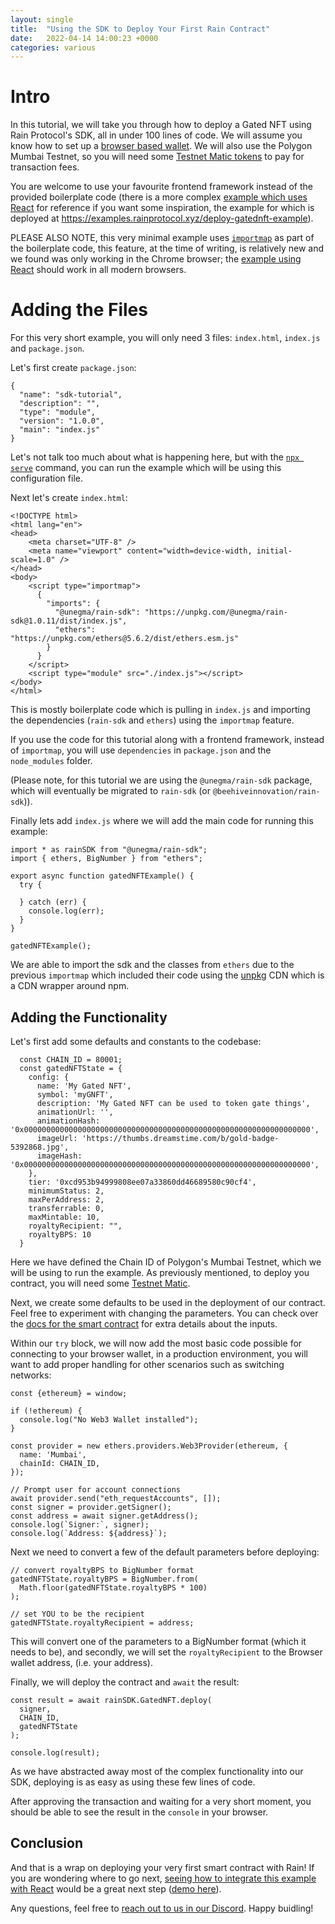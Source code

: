 ```yaml
---
layout: single
title:  "Using the SDK to Deploy Your First Rain Contract"
date:   2022-04-14 14:00:23 +0000
categories: various
---
```


# Intro

In this tutorial, we will take you through how to deploy a Gated NFT using Rain Protocol's SDK, all in under 100 lines of code. We will assume you know how to set up a [browser based wallet][metamask]. We will also use the Polygon Mumbai Testnet, so you will need some [Testnet Matic tokens][mumbai] to pay for transaction fees.

You are welcome to use your favourite frontend framework instead of the provided boilerplate code (there is a more complex [example which uses React][react-example] for reference if you want some inspiration, the example for which is deployed at https://examples.rainprotocol.xyz/deploy-gatednft-example).

PLEASE ALSO NOTE, this very minimal example uses [`importmap`][system-js] as part of the boilerplate code, this feature, at the time of writing, is relatively new and we found was only working in the Chrome browser; the [example using React][react-example] should work in all modern browsers.

# Adding the Files

For this very short example, you will only need 3 files: `index.html`, `index.js` and `package.json`.

Let's first create `package.json`:

```
{
  "name": "sdk-tutorial",
  "description": "",
  "type": "module",
  "version": "1.0.0",
  "main": "index.js"
}
```

Let's not talk too much about what is happening here, but with the [`npx serve`][npx] command, you can run the example which will be using this configuration file.

Next let's create `index.html`:

```
<!DOCTYPE html>
<html lang="en">
<head>
    <meta charset="UTF-8" />
    <meta name="viewport" content="width=device-width, initial-scale=1.0" />
</head>
<body>
    <script type="importmap">
      {
        "imports": {
          "@unegma/rain-sdk": "https://unpkg.com/@unegma/rain-sdk@1.0.11/dist/index.js",
          "ethers": "https://unpkg.com/ethers@5.6.2/dist/ethers.esm.js"
        }
      }
    </script>
    <script type="module" src="./index.js"></script>
</body>
</html>
```

This is mostly boilerplate code which is pulling in `index.js` and importing the dependencies (`rain-sdk` and `ethers`) using the `importmap` feature.

If you use the code for this tutorial along with a frontend framework, instead of `importmap`, you will use `dependencies` in `package.json` and the `node_modules` folder. 

(Please note, for this tutorial we are using the `@unegma/rain-sdk` package, which will eventually be migrated to `rain-sdk` (or `@beehiveinnovation/rain-sdk`)).

Finally lets add `index.js` where we will add the main code for running this example:

```
import * as rainSDK from "@unegma/rain-sdk";
import { ethers, BigNumber } from "ethers";

export async function gatedNFTExample() {
  try {
  
  } catch (err) {
    console.log(err);
  }
}

gatedNFTExample();
```

We are able to import the sdk and the classes from `ethers` due to the previous `importmap` which included their code using the [unpkg][unpkg] CDN which is a CDN wrapper around npm.

## Adding the Functionality

Let's first add some defaults and constants to the codebase:

```
  const CHAIN_ID = 80001;
  const gatedNFTState = {
    config: {
      name: 'My Gated NFT',
      symbol: 'myGNFT',
      description: 'My Gated NFT can be used to token gate things',
      animationUrl: '',
      animationHash: '0x0000000000000000000000000000000000000000000000000000000000000000',
      imageUrl: 'https://thumbs.dreamstime.com/b/gold-badge-5392868.jpg',
      imageHash: '0x0000000000000000000000000000000000000000000000000000000000000000',
    },
    tier: '0xcd953b94999808ee07a33860dd46689580c90cf4',
    minimumStatus: 2,
    maxPerAddress: 2,
    transferrable: 0,
    maxMintable: 10,
    royaltyRecipient: "",
    royaltyBPS: 10
  }
```

Here we have defined the Chain ID of Polygon's Mumbai Testnet, which we will be using to run the example. As previously mentioned, to deploy you contract, you will need some [Testnet Matic][mumbai].

Next, we create some defaults to be used in the deployment of our contract. Feel free to experiment with changing the parameters. You can check over the [docs for the smart contract][docs] for extra details about the inputs.

Within our `try` block, we will now add the most basic code possible for connecting to your browser wallet, in a production environment, you will want to add proper handling for other scenarios such as switching networks:

```
const {ethereum} = window;

if (!ethereum) {
  console.log("No Web3 Wallet installed");
}

const provider = new ethers.providers.Web3Provider(ethereum, {
  name: 'Mumbai',
  chainId: CHAIN_ID,
});

// Prompt user for account connections
await provider.send("eth_requestAccounts", []);
const signer = provider.getSigner();
const address = await signer.getAddress();
console.log(`Signer:`, signer);
console.log(`Address: ${address}`);
```

Next we need to convert a few of the default parameters before deploying:

```
// convert royaltyBPS to BigNumber format
gatedNFTState.royaltyBPS = BigNumber.from(
  Math.floor(gatedNFTState.royaltyBPS * 100)
);

// set YOU to be the recipient
gatedNFTState.royaltyRecipient = address;
```

This will convert one of the parameters to a BigNumber format (which it needs to be), and secondly, we will set the `royaltyRecipient` to the Browser wallet address, (i.e. your address).

Finally, we will deploy the contract and `await` the result:

```
const result = await rainSDK.GatedNFT.deploy(
  signer,
  CHAIN_ID,
  gatedNFTState
);

console.log(result);
```

As we have abstracted away most of the complex functionality into our SDK, deploying is as easy as using these few lines of code.

After approving the transaction and waiting for a very short moment, you should be able to see the result in the `console` in your browser.

## Conclusion

And that is a wrap on deploying your very first smart contract with Rain! If you are wondering where to go next, [seeing how to integrate this example with React][react-example] would be a great next step ([demo here][react-example-live]). 

Any questions, feel free to [reach out to us in our Discord][discord]. Happy buidling!

[discord]: https://discord.gg/dzYS3JSwDP
[docs]: https://docs.rainprotocol.xyz
[react-example]: https://github.com/beehive-innovation/examples.rainprotocol.xyz/tree/master/src/examples/DeployGatedNFTExample
[react-example-live]:  https://examples.rainprotocol.xyz/deploy-gatednft-example
[unpkg]: https://unpkg.com/
[mumbai]: https://faucet.polygon.technology/
[metamask]: https://www.youtube.com/watch?v=6h_liI6atEk
[system-js]: https://www.digitalocean.com/community/tutorials/how-to-dynamically-import-javascript-with-import-maps
[npx]: https://stackoverflow.com/questions/50605219/difference-between-npx-and-npm